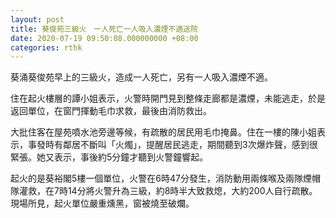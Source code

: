```yaml
---
layout: post
title: 葵俊苑三級火　一人死亡一人吸入濃煙不適送院
date: 2020-07-19 09:50:08.000000000 +08:00
categories: rthk
---
```


葵涌葵俊苑早上的三級火，造成一人死亡，另有一人吸入濃煙不適。

住在起火樓層的譚小姐表示，火警時開門見到整條走廊都是濃煙，未能逃走，於是返回單位，在窗門揮動毛巾求救，最後由消防救出。

大批住客在屋苑噴水池旁邊等候，有疏散的居民用毛巾掩鼻。住在一樓的陳小姐表示，事發時有鄰居不斷叫「火燭」，提醒居民逃走，期間聽到3次爆炸聲，感到很緊張。她又表示，事後約5分鐘才聽到火警鐘響起。

起火的是葵裕閣5樓一個單位，火警在6時47分發生，消防動用兩條喉及兩隊煙帽隊灌救，在7時14分將火警升為三級，約8時半大致救熄，大約200人自行疏散。現場所見，起火單位嚴重燻黑，窗被燒至破爛。
